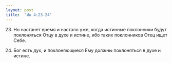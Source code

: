 ```yaml
---
layout: post
title:  "Ин 4:23-24"
---
```


23. Но настанет время и настало уже, когда истинные поклонники будут поклоняться Отцу в духе и истине, ибо таких поклонников Отец ищет Себе.

24. Бог есть дух, и поклоняющиеся Ему должны поклоняться в духе и истине.